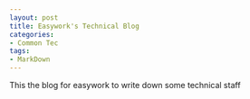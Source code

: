 ```yaml
---
layout: post
title: Easywork's Technical Blog
categories:
- Common Tec
tags:
- MarkDown
---
```



This the blog for easywork to write down some technical staff


